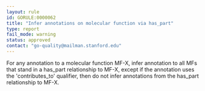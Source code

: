 ```yaml
---
layout: rule
id: GORULE:0000062
title: "Infer annotations on molecular function via has_part"
type: report
fail_mode: warning
status: approved
contact: "go-quality@mailman.stanford.edu"
---
```

For any annotation to a molecular function MF-X, infer annotation to all MFs that stand in a has_part relationship to MF-X, except if the annotation uses the 'contributes_to' qualifier, then do not infer annotations from the has_part relationship to MF-X.
